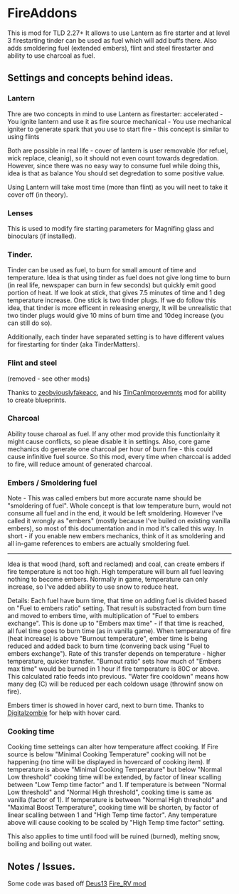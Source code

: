 # FireAddons

This is mod for TLD 2.27+ 
It allows to use Lantern as fire starter and at level 3 firestarting tinder can be used as fuel which will add buffs there.
Also adds smoldering fuel (extended embers), flint and steel firestarter and ability to use charcoal as fuel.

## Settings and concepts behind ideas.

### Lantern

Thre are two concepts in mind to use Lantern as firestarter:
accelerated - You ignite lantern and use it as fire source
mechanical - You use mechanical igniter to generate spark that you use to start fire - this concept is similar to using flints

Both are possible in real life - cover of lantern is user removable (for refuel, wick replace, cleanig), so it should not even count towards degredation. 
However, since there was no easy way to consume fuel while doing this, idea is that as balance You should set degredation to some positive value.

Using Lantern will take most time (more than flint) as you will neet to take it cover off (in theory).

### Lenses

This is used to modify fire starting parameters for Magnifing glass and binoculars (if installed).

### Tinder.

Tinder can be used as fuel, to burn for small amount of time and temperature.
Idea is that using tinder as fuel does not give long time to burn (in real life, newspaper can burn in few seconds) but quickly emit good portion of heat.
If we look at stick, that gives 7.5 minutes of time and 1 deg temperature increase. One stick is two tinder plugs. If we do follow this idea, that tinder is more efficent in releasing energy, It will be unrealistic that two tinder plugs would give 10 mins of burn time and 10deg increase (you can still do so).

Additionally, each tinder have separated setting is to have different values for firestarting for tinder (aka TinderMatters).

### Flint and steel

(removed - see other mods)

Thanks to [zeobviouslyfakeacc](https://github.com/zeobviouslyfakeacc/), and his [TinCanImprovemnts](https://github.com/zeobviouslyfakeacc/TinCanImprovements) mod for ability to create blueprints.

### Charcoal

Ability touse charoal as fuel. If any other mod provide this functionlaity it might cause conflicts, so pleae disable it in settings.
Also, core game mechanics do generate one charcoal per hour of burn fire - this could cause infinitive fuel source. So this mod, every time when charcoal is added to fire, will reduce amount of generated charcoal.

### Embers / Smoldering fuel

Note - This was called embers but more accurate name should be "smoldering of fuel". Whole concept is that low temperature burn, would not consume all fuel and in the end, it would be left smoldering. However I've called it wrongly as "embers" (mostly because I've builed on existing vanilla embers), so most of this documentation and in mod it's called this way.
In short - if you enable new embers mechanics, think of it as smoldering and all in-game references to embers are actually smoldering fuel.

---

Idea is that wood (hard, soft and reclamed) and coal, can create embers if fire temperature is not too high. High temperature will burn all fuel leaving nothing to become embers.
Normally in game, temperature can only increase, so I've added ability to use snow to reduce heat.

Details:
Each fuel have burn time, that time on adding fuel is divided based on "Fuel to embers ratio" setting. That result is substracted from burn time and moved to embers time, with multiplication of "Fuel to embers exchange". This is done up to "Embers max time" - if that time is reached, all fuel time goes to burn time (as in vanilla game).
When temperature of fire (heat increase) is above "Burnout temperature", ember time is being reduced and added back to burn time (convering back using "Fuel to embers exchange"). Rate of this transfer depends on temperature - higher temperature, quicker transfer.
"Burnout ratio" sets how much of "Embers max time" would be burned in 1 hour if fire temperature is 80C or above. This calculated ratio feeds into previous.
"Water fire cooldown" means how many deg (C) will be reduced per each coldown usage (throwinf snow on fire).

Embers timer is showed in hover card, next to burn time.
Thanks to [Digitalzombie](https://github.com/DigitalzombieTLD) for help with hover card.

### Cooking time
Cooking time setteings can alter how temperature affect cooking.
If Fire source is below "Minimal Cooking Temperature" cooking will not be happening (no time will be displayed in hovercard of cooking item).
If temperature is above "Minimal Cooking Temperature" but below "Normal Low threshold" cooking time will be extended, by factor of linear scalling between "Low Temp time factor" and 1.
If temperature is between "Normal Low threshold" and "Normal High threshold", cooking time is same as vanilla (factor of 1).
If temperature is between "Normal High threshold" and "Maximal Boost Temperature", cooking time will be shorten, by factor of linear scalling between 1 and "High Temp time factor".
Any temperature above will cause cooking to be scaled by "High Temp time factor" setting.

This also applies to time until food will be ruined (burned), melting snow, boiling and boiling out water.

## Notes / Issues.
Some code was based off [Deus13](https://github.com/Deus13/) [Fire_RV mod](https://github.com/Deus13/Fire_RV)
